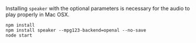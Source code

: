 Installing `speaker` with the optional parameters is necessary for the audio to play properly in Mac OSX.

```
npm install
npm install speaker --mpg123-backend=openal --no-save
node start
```